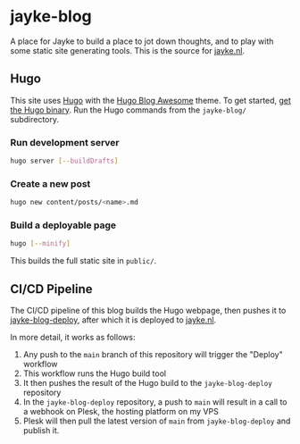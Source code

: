 # jayke-blog

A place for Jayke to build a place to jot down thoughts, and to play with some static site generating tools. This is the
source for [jayke.nl](http://jayke.nl).

## Hugo

This site uses [Hugo](https://gohugo.io) with the
[Hugo Blog Awesome](https://themes.gohugo.io/themes/hugo-blog-awesome/) theme. To get started,
[get the Hugo binary](https://gohugo.io/installation/). Run the Hugo commands from the `jayke-blog/` subdirectory.

### Run development server

```bash
hugo server [--buildDrafts]
```

### Create a new post

```bash
hugo new content/posts/<name>.md
```

### Build a deployable page

```bash
hugo [--minify]
```

This builds the full static site in `public/`.

## CI/CD Pipeline

The CI/CD pipeline of this blog builds the Hugo webpage, then pushes it to
[jayke-blog-deploy](https://github.com/JaykeMeijer/jayke-blog-deploy), after which it is deployed to
[jayke.nl](http://jayke.nl).

In more detail, it works as follows:

1. Any push to the `main` branch of this repository will trigger the "Deploy" workflow
2. This workflow runs the Hugo build tool
3. It then pushes the result of the Hugo build to the `jayke-blog-deploy` repository
4. In the `jayke-blog-deploy` repository, a push to `main` will result in a call to a webhook on Plesk, the hosting
   platform on my VPS
5. Plesk will then pull the latest version of `main` from `jayke-blog-deploy` and publish it.
